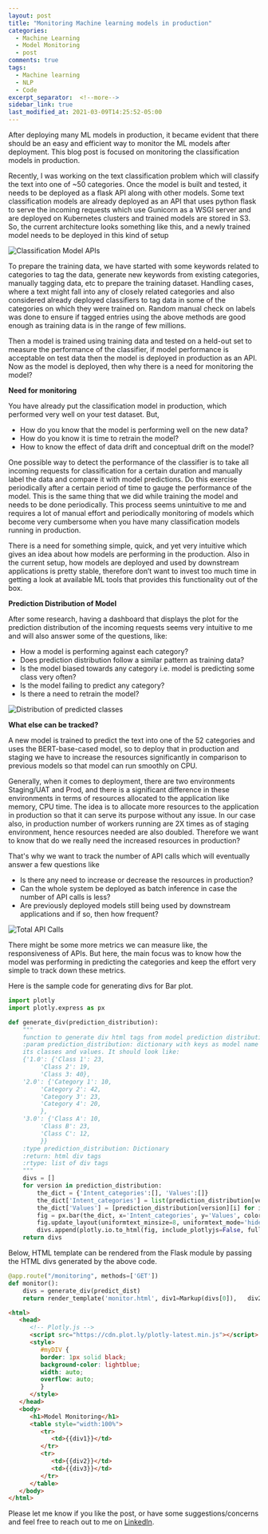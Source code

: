 ```yaml
---
layout: post
title: "Monitoring Machine learning models in production"
categories:
  - Machine Learning
  - Model Monitoring
  - post
comments: true
tags:
  - Machine learning
  - NLP
  - Code
excerpt_separator:  <!--more-->
sidebar_link: true
last_modified_at: 2021-03-09T14:25:52-05:00
---
```


After deploying many ML models in production, it became evident that there should be an easy and efficient way to monitor the ML models after deployment. This blog post is focused on monitoring the classification models in production.<!--more-->

Recently, I was working on the text classification problem which will classify the text into one of ~50 categories. Once the model is built and tested, it needs to be deployed as a flask API along with other models. Some text classification models are already deployed as an API that uses python flask to serve the incoming requests which use Gunicorn as a WSGI server and are deployed on Kubernetes clusters and trained models are stored in S3. So, the current architecture looks something like this, and a newly trained model needs to be deployed in this kind of setup

![Classification Model APIs]({{site.url}}/assets/image/Archicture.jpeg)

To prepare the training data, we have started with some keywords related to categories to tag the data, generate new keywords from existing categories, manually tagging data, etc to prepare the training dataset. Handling cases, where a text might fall into any of closely related categories and also considered already deployed classifiers to tag data in some of the categories on which they were trained on. Random manual check on labels was done to ensure if tagged entries using the above methods are good enough as training data is in the range of few millions.

Then a model is trained using training data and tested on a held-out set to measure the performance of the classifier, if model performance is acceptable on test data then the model is deployed in production as an API. Now as the model is deployed, then why there is a need for monitoring the model?

**Need for monitoring**

You have already put the classification model in production, which performed very well on your test dataset. But,

- How do you know that the model is performing well on the new data?
- How do you know it is time to retrain the model?
- How to know the effect of data drift and conceptual drift on the model?

One possible way to detect the performance of the classifier is to take all incoming requests for classification for a certain duration and manually label the data and compare it with model predictions. Do this exercise periodically after a certain period of time to gauge the performance of the model. This is the same thing that we did while training the model and needs to be done periodically. This process seems unintuitive to me and requires a lot of manual effort and periodically monitoring of models which become very cumbersome when you have many classification models running in production.

There is a need for something simple, quick, and yet very intuitive which gives an idea about how models are performing in the production. Also in the current setup, how models are deployed and used by downstream applications is pretty stable, therefore don’t want to invest too much time in getting a look at available ML tools that provides this functionality out of the box.

**Prediction Distribution of Model**

After some research, having a dashboard that displays the plot for the prediction distribution of the incoming requests seems very intuitive to me and will also answer some of the questions, like:

- How a model is performing against each category?
- Does prediction distribution follow a similar pattern as training data?
- Is the model biased towards any category i.e. model is predicting some class very often?
- Is the model failing to predict any category?
- Is there a need to retrain the model?

![Distribution of predicted classes]({{site.url}}/assets/image/BERT_class_Prediction.png)

**What else can be tracked?**

A new model is trained to predict the text into one of the 52 categories and uses the BERT-base-cased model, so to deploy that in production and staging we have to increase the resources significantly in comparison to previous models so that model can run smoothly on CPU.

Generally, when it comes to deployment, there are two environments Staging/UAT and Prod, and there is a significant difference in these environments in terms of resources allocated to the application like memory, CPU time. The idea is to allocate more resources to the application in production so that it can serve its purpose without any issue. In our case also, in production number of workers running are 2X times as of staging environment, hence resources needed are also doubled. Therefore we want to know that do we really need the increased resources in production?

That's why we want to track the number of API calls which will eventually answer a few questions like

- Is there any need to increase or decrease the resources in production?
- Can the whole system be deployed as batch inference in case the number of API calls is less?
- Are previously deployed models still being used by downstream applications and if so, then how frequent?

![Total API Calls]({{site.url}}/assets/image/API_Calls.png)

There might be some more metrics we can measure like, the responsiveness of APIs. But here, the main focus was to know how the model was performing in predicting the categories and keep the effort very simple to track down these metrics.

Here is the sample code for generating divs for Bar plot.

```python
import plotly
import plotly.express as px

def generate_div(prediction_distribution):
    """
    function to generate div html tags from model prediction distribution dictionary.
    :param prediction_distribution: dictionary with keys as model name and its values as a dictionary having 
    its classes and values. It should look like:
    {'1.0': {'Class 1': 23,
         'Class 2': 19,
         'Class 3: 40},
    '2.0': {'Category 1': 10,
         'Category 2': 42,
         'Category 3': 23,
         'Category 4': 20,
         },
    '3.0': {'Class A': 10,
         'Class B': 23,
         'Class C': 12,
         }}
    :type prediction_distribution: Dictionary
    :return: html div tags
    :rtype: list of div tags
    """
    divs = []
    for version in prediction_distribution:
        the_dict = {'Intent_categories':[], 'Values':[]}
        the_dict['Intent_categories'] = list(prediction_distribution[version].keys())
        the_dict['Values'] = [prediction_distribution[version][i] for i in the_dict['Intent_categories']]
        fig = px.bar(the_dict, x='Intent_categories', y='Values', color='Values',title="Class prediction distribution for model %s"%version)
        fig.update_layout(uniformtext_minsize=8, uniformtext_mode='hide', xaxis_tickangle=45)
        divs.append(plotly.io.to_html(fig, include_plotlyjs=False, full_html=False))
    return divs
```

Below, HTML template can be rendered from the Flask module by passing the HTML divs generated by the above code.

```python
@app.route("/monitoring", methods=['GET'])
def monitor():
    divs = generate_div(predict_dist)
    return render_template('monitor.html', div1=Markup(divs[0]),   div2=Markup(divs[1]), div3=Markup(divs[2]))

```

```html
<html>
   <head>
      <!-- Plotly.js -->
      <script src="https://cdn.plot.ly/plotly-latest.min.js"></script>
      <style> 
         #myDIV {
         border: 1px solid black;
         background-color: lightblue;
         width: auto;
         overflow: auto;
         }
      </style>
   </head>
   <body>
      <h1>Model Monitoring</h1>
      <table style="width:100%">
         <tr>
            <td>{{div1}}</td>
         </tr>
         <tr>
            <td>{{div2}}</td>
            <td>{{div3}}</td>
         </tr>
      </table>
   </body>
</html>
```

Please let me know if you like the post, or have some suggestions/concerns and feel free to reach out to me on [LinkedIn](https://www.linkedin.com/in/aditya00kumar/).
